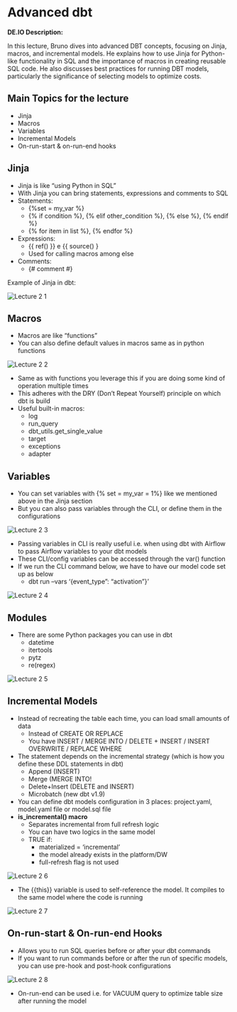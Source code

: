 # Advanced dbt

**DE.IO Description:**

In this lecture, Bruno dives into advanced DBT concepts, focusing on Jinja, macros, and incremental models. He explains how to use Jinja for Python-like functionality in SQL and the importance of macros in creating reusable SQL code. He also discusses best practices for running DBT models, particularly the significance of selecting models to optimize costs.

## Main Topics for the lecture

- Jinja
- Macros
- Variables
- Incremental Models
- On-run-start & on-run-end hooks

## Jinja

- Jinja is like “using Python in SQL”
- With Jinja you can bring statements, expressions and comments to SQL
- Statements:
  - {%set = my_var %}
  - {% if condition %}, {% elif other_condition %}, {% else %}, {% endif %}
  - {% for item in list %}, {% endfor %}
- Expressions:
  - {{ ref() }} e {{ source() }
  - Used for calling macros among else
- Comments:
  - {# comment #}  

Example of Jinja in dbt:

![Lecture 2 1](https://github.com/marian-z/data-expert-io-bootcamp-2025/raw/main/week-4-advanced-snowflake-&-dbt/images/lecture-2-1.png)

## Macros

- Macros are like “functions”
- You can also define default values in macros same as in python functions

![Lecture 2 2](https://github.com/marian-z/data-expert-io-bootcamp-2025/raw/main/week-4-advanced-snowflake-&-dbt/images/lecture-2-2.png)

- Same as with functions you leverage this if you are doing some kind of operation multiple times
- This adheres with the DRY (Don’t Repeat Yourself) principle on which dbt is build
- Useful built-in macros:
  - log
  - run_query
  - dbt_utils.get_single_value
  - target
  - exceptions
  - adapter

## Variables

- You can set variables with {% set = my_var = 1%} like we mentioned above in the Jinja section
- But you can also pass variables through the CLI, or define them in the configurations

![Lecture 2 3](https://github.com/marian-z/data-expert-io-bootcamp-2025/raw/main/week-4-advanced-snowflake-&-dbt/images/lecture-2-3.png)

- Passing variables in CLI is really useful i.e. when using dbt with Airflow to pass Airflow variables to your dbt models
- These CLI/config variables can be accessed through the var() function
- If we run the CLI command below, we have to have our model code set up as below
  - dbt run –vars ‘{event_type”: “activation”}’

![Lecture 2 4](https://github.com/marian-z/data-expert-io-bootcamp-2025/raw/main/week-4-advanced-snowflake-&-dbt/images/lecture-2-4.png)

## Modules

- There are some Python packages you can use in dbt
  - datetime
  - itertools
  - pytz
  - re(regex)

![Lecture 2 5](https://github.com/marian-z/data-expert-io-bootcamp-2025/raw/main/week-4-advanced-snowflake-&-dbt/images/lecture-2-5.png)

## Incremental Models

- Instead of recreating the table each time, you can load small amounts of data
  - Instead of CREATE OR REPLACE
  - You have INSERT / MERGE INTO / DELETE + INSERT / INSERT OVERWRITE / REPLACE WHERE
- The statement depends on the incremental strategy (which is how you define these DDL statements in dbt)
  - Append (INSERT)
  - Merge (MERGE INTO!
  - Delete+Insert (DELETE and INSERT)
  - Microbatch (new dbt v1.9)
- You can define dbt models configuration in 3 places: project.yaml, model.yaml file or model.sql file
- **is_incremental() macro**
  - Separates incremental from full refresh logic
  - You can have two logics in the same model
  - TRUE if:
    - materialized = ‘incremental’
    - the model already exists in the platform/DW
    - full-refresh flag is not used

![Lecture 2 6](https://github.com/marian-z/data-expert-io-bootcamp-2025/raw/main/week-4-advanced-snowflake-&-dbt/images/lecture-2-6.png)

- The {{this}} variable is used to self-reference the model. It compiles to the same model where the code is running

![Lecture 2 7](https://github.com/marian-z/data-expert-io-bootcamp-2025/raw/main/week-4-advanced-snowflake-&-dbt/images/lecture-2-7.png)

##

## On-run-start & On-run-end Hooks

- Allows you to run SQL queries before or after your dbt commands
- If you want to run commands before or after the run of specific models, you can use pre-hook and post-hook configurations

![Lecture 2 8](https://github.com/marian-z/data-expert-io-bootcamp-2025/raw/main/week-4-advanced-snowflake-&-dbt/images/lecture-2-8.png)

- On-run-end can be used i.e. for VACUUM query to optimize table size after running the model
